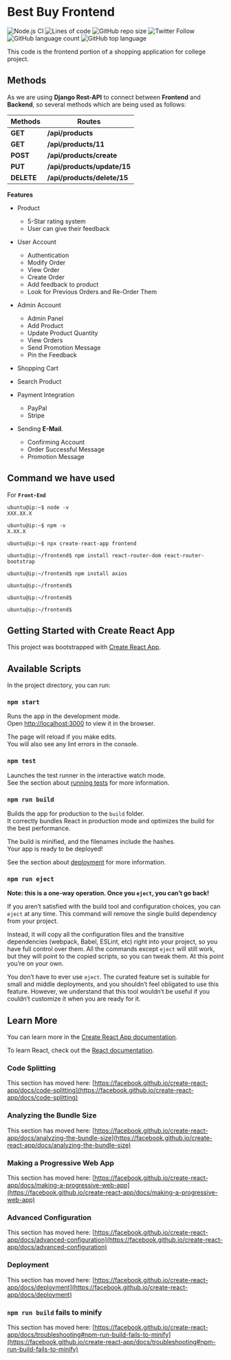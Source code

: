 # Best Buy Frontend

![Node.js CI](https://github.com/varunjha/Best-Buy-Frontend/workflows/Node.js%20CI/badge.svg)
![Lines of code](https://img.shields.io/tokei/lines/github/varunjha/Best-Buy-Frontend?style=flat)
![GitHub repo size](https://img.shields.io/github/repo-size/varunjha/Best-Buy-Frontend)
![Twitter Follow](https://img.shields.io/twitter/follow/varunjha089?style=flat)
![GitHub language count](https://img.shields.io/github/languages/count/varunjha/Best-Buy-Frontend)
![GitHub top language](https://img.shields.io/github/languages/top/varunjha/Best-Buy-Frontend)

This code is the frontend portion of a shopping application for college project.

## Methods

As we are using **Django Rest-API** to connect between **Frontend** and **Backend**, so several methods which are 
being used as follows:

| Methods | Routes |
|---|---|
| **GET** | **/api/products** |
| **GET** | **/api/products/11** |
| **POST** | **/api/products/create** |
| **PUT** | **/api/products/update/15** |
| **DELETE** | **/api/products/delete/15** |

**Features**

- Product
    - 5-Star rating system
    - User can give their feedback

- User Account
    - Authentication
    - Modify Order
    - View Order
    - Create Order
    - Add feedback to product
    - Look for Previous Orders and Re-Order Them

- Admin Account
    - Admin Panel
    - Add Product
    - Update Product Quantity
    - View Orders
    - Send Promotion Message
    - Pin the Feedback

- Shopping Cart

- Search Product

- Payment Integration
    - PayPal
    - Stripe

- Sending **E-Mail**.
    - Confirming Account
    - Order Successful Message
    - Promotion Message

## Command we have used

For **`Front-End`**

```console
ubuntu@ip:~$ node -v
XXX.XX.X

ubuntu@ip:~$ npm -v
X.XX.X

ubuntu@ip:~$ npx create-react-app frontend

ubuntu@ip:~/frontend$ npm install react-router-dom react-router-bootstrap

ubuntu@ip:~/frontend$ npm install axios

ubuntu@ip:~/frontend$ 

ubuntu@ip:~/frontend$ 

ubuntu@ip:~/frontend$ 
```


## Getting Started with Create React App

This project was bootstrapped with [Create React App](https://github.com/facebook/create-react-app).

## Available Scripts

In the project directory, you can run:

### `npm start`

Runs the app in the development mode.\
Open [http://localhost:3000](http://localhost:3000) to view it in the browser.

The page will reload if you make edits.\
You will also see any lint errors in the console.

### `npm test`

Launches the test runner in the interactive watch mode.\
See the section about [running tests](https://facebook.github.io/create-react-app/docs/running-tests) for more information.

### `npm run build`

Builds the app for production to the `build` folder.\
It correctly bundles React in production mode and optimizes the build for the best performance.

The build is minified, and the filenames include the hashes.\
Your app is ready to be deployed!

See the section about [deployment](https://facebook.github.io/create-react-app/docs/deployment) for more information.

### `npm run eject`

**Note: this is a one-way operation. Once you `eject`, you can’t go back!**

If you aren’t satisfied with the build tool and configuration choices, you can `eject` at any time. This command will remove the single build dependency from your project.

Instead, it will copy all the configuration files and the transitive dependencies (webpack, Babel, ESLint, etc) right into your project, so you have full control over them. All the commands except `eject` will still work, but they will point to the copied scripts, so you can tweak them. At this point you’re on your own.

You don’t have to ever use `eject`. The curated feature set is suitable for small and middle deployments, and you shouldn’t feel obligated to use this feature. However, we understand that this tool wouldn’t be useful if you couldn’t customize it when you are ready for it.

## Learn More

You can learn more in the [Create React App documentation](https://facebook.github.io/create-react-app/docs/getting-started).

To learn React, check out the [React documentation](https://reactjs.org/).

### Code Splitting

This section has moved here: [https://facebook.github.io/create-react-app/docs/code-splitting](https://facebook.github.io/create-react-app/docs/code-splitting)

### Analyzing the Bundle Size

This section has moved here: [https://facebook.github.io/create-react-app/docs/analyzing-the-bundle-size](https://facebook.github.io/create-react-app/docs/analyzing-the-bundle-size)

### Making a Progressive Web App

This section has moved here: [https://facebook.github.io/create-react-app/docs/making-a-progressive-web-app](https://facebook.github.io/create-react-app/docs/making-a-progressive-web-app)

### Advanced Configuration

This section has moved here: [https://facebook.github.io/create-react-app/docs/advanced-configuration](https://facebook.github.io/create-react-app/docs/advanced-configuration)

### Deployment

This section has moved here: [https://facebook.github.io/create-react-app/docs/deployment](https://facebook.github.io/create-react-app/docs/deployment)

### `npm run build` fails to minify

This section has moved here: [https://facebook.github.io/create-react-app/docs/troubleshooting#npm-run-build-fails-to-minify](https://facebook.github.io/create-react-app/docs/troubleshooting#npm-run-build-fails-to-minify)
